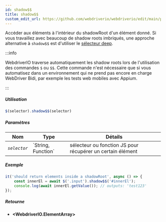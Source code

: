 ```yaml
---
id: shadow$$
title: shadow$$
custom_edit_url: https://github.com/webdriverio/webdriverio/edit/main/packages/webdriverio/src/commands/element/shadow$$.ts
---
```


Accéder aux éléments à l'intérieur du shadowRoot d'un élément donné. Si vous travaillez
avec beaucoup de shadow roots imbriqués, une approche alternative à `shadow$$`
est d'utiliser le [sélecteur deep](https://webdriver.io/docs/selectors#deep-selectors).

:::info

WebdriverIO traverse automatiquement les shadow roots lors de l'utilisation des commandes `$` ou `$$`.
Cette commande n'est nécessaire que si vous automatisez dans un environnement qui ne
prend pas encore en charge WebDriver Bidi, par exemple les tests web mobiles avec Appium.

:::

##### Utilisation

```js
$(selector).shadow$$(selector)
```

##### Paramètres

<table>
  <thead>
    <tr>
      <th>Nom</th><th>Type</th><th>Détails</th>
    </tr>
  </thead>
  <tbody>
    <tr>
      <td><code><var>selector</var></code></td>
      <td>`String, Function`</td>
      <td>sélecteur ou fonction JS pour récupérer un certain élément</td>
    </tr>
  </tbody>
</table>

##### Exemple

```js title="shadow$$.js"
it('should return elements inside a shadowRoot', async () => {
    const innerEl = await $('.input').shadow$$('#innerEl');
    console.log(await innerEl.getValue()); // outputs: 'test123'
});
```

##### Retourne

- **&lt;WebdriverIO.ElementArray&gt;**